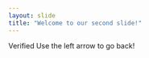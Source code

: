 ```yaml
---
layout: slide
title: "Welcome to our second slide!"
---
```

Verified
Use the left arrow to go back!
